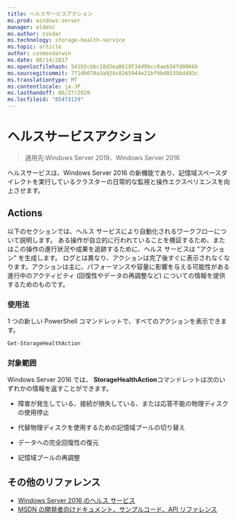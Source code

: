 ```yaml
---
title: ヘルスサービスアクション
ms.prod: windows-server
manager: eldenc
ms.author: cosdar
ms.technology: storage-health-service
ms.topic: article
author: cosmosdarwin
ms.date: 08/14/2017
ms.openlocfilehash: 541b5cbbc18d3ea8619f34d9bcc8aeb34fd0066b
ms.sourcegitcommit: 771db070a3a924c8265944e21bf9bd85350dd93c
ms.translationtype: MT
ms.contentlocale: ja-JP
ms.lasthandoff: 06/27/2020
ms.locfileid: "85473129"
---
```

# <a name="health-service-actions"></a>ヘルスサービスアクション

> 適用先:Windows Server 2019、Windows Server 2016

ヘルスサービスは、Windows Server 2016 の新機能であり、記憶域スペースダイレクトを実行しているクラスターの日常的な監視と操作エクスペリエンスを向上させます。

## <a name="actions"></a>Actions

以下のセクションでは、ヘルス サービスにより自動化されるワークフローについて説明します。 ある操作が自立的に行われていることを検証するため、またはこの操作の進行状況や成果を追跡するために、ヘルス サービスは "アクション" を生成します。 ログとは異なり、アクションは完了後すぐに表示されなくなります。アクションは主に、パフォーマンスや容量に影響を与える可能性がある進行中のアクティビティ (回復性やデータの再調整など) についての情報を提供するためのものです。

### <a name="usage"></a>使用法

1 つの新しい PowerShell コマンドレットで、すべてのアクションを表示できます。

```PowerShell
Get-StorageHealthAction
```

### <a name="coverage"></a>対象範囲

Windows Server 2016 では、 **StorageHealthAction**コマンドレットは次のいずれかの情報を返すことができます。

-   障害が発生している、接続が損失している、または応答不能の物理ディスクの使用停止

-   代替物理ディスクを使用するための記憶域プールの切り替え

-   データへの完全回復性の復元

-   記憶域プールの再調整

## <a name="additional-references"></a>その他のリファレンス

- [Windows Server 2016 のヘルス サービス](health-service-overview.md)
- [MSDN の開発者向けドキュメント、サンプルコード、API リファレンス](https://msdn.microsoft.com/windowshealthservice)

